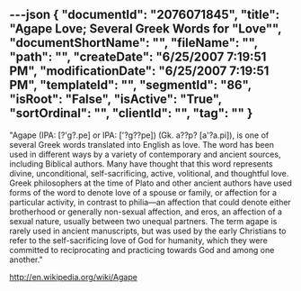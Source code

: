 ---json
{
  "documentId": "2076071845",
  "title": "Agape Love; Several Greek Words for &quot;Love&quot;",
  "documentShortName": "",
  "fileName": "",
  "path": "",
  "createDate": "6/25/2007 7:19:51 PM",
  "modificationDate": "6/25/2007 7:19:51 PM",
  "templateId": "",
  "segmentId": "86",
  "isRoot": "False",
  "isActive": "True",
  "sortOrdinal": "",
  "clientId": "",
  "tag": ""
}
---

&quot;Agape (IPA: [?'g?.pe] or IPA: ['?g??pe]) (Gk. a??p? [a'?a.pi]), is one of several Greek words translated into English as love. The word has been used in different ways by a variety of contemporary and ancient sources, including Biblical authors. Many have thought that this word represents divine, unconditional, self-sacrificing, active, volitional, and thoughtful love. Greek philosophers at the time of Plato and other ancient authors have used forms of the word to denote love of a spouse or family, or affection for a particular activity, in contrast to philia—an affection that could denote either brotherhood or generally non-sexual affection, and eros, an affection of a sexual nature, usually between two unequal partners. The term agape is rarely used in ancient manuscripts, but was used by the early Christians to refer to the self-sacrificing love of God for humanity, which they were committed to reciprocating and practicing towards God and among one another.&quot;

http://en.wikipedia.org/wiki/Agape
